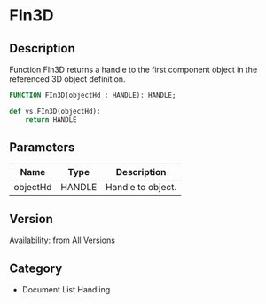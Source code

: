 # FIn3D

## Description
Function FIn3D returns a handle to the first component object in the referenced 3D object definition.

```pascal
FUNCTION FIn3D(objectHd : HANDLE): HANDLE;
```

```python
def vs.FIn3D(objectHd):
    return HANDLE
```

## Parameters
|Name|Type|Description|
|---|---|---|
|objectHd|HANDLE|Handle to object.|

## Version
Availability: from All Versions

## Category
* Document List Handling

